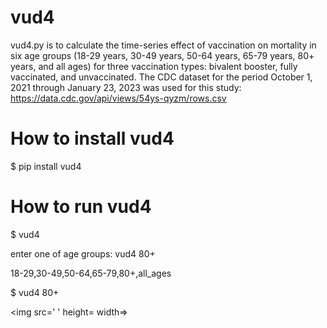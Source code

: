 # vud4
vud4.py is to calculate the time-series effect of vaccination on mortality in six age groups (18-29 years, 30-49 years, 50-64 years, 65-79 years, 80+ years, and all ages) for three vaccination types: bivalent booster, fully vaccinated, and unvaccinated. The CDC dataset for the period October 1, 2021 through January 23, 2023 was used for this study:
https://data.cdc.gov/api/views/54ys-qyzm/rows.csv
# How to install vud4
$ pip install vud4
# How to run vud4
$ vud4

enter one of age groups: vud4 80+

18-29,30-49,50-64,65-79,80+,all_ages

$ vud4 80+

<img src=' ' height= width=>
